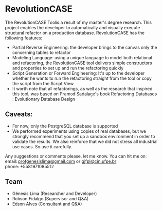 # RevolutionCASE
The RevolutionCASE Toolis a result of my master's degree research.
 This project enables the developer to automatically and visually execute structural refactor on a production database. 
 RevolutionCASE has the following features: 
 - Partial Reverse Engineering: the developer brings to the canvas only the concerning tables to refactor 
 - Modeling Language: using a unique language to model both relational and refactoring, the RevolutionCASE tool delivers simple constructors and properties to set up and run the refactoring quickly 
- Script Generation or Forward Engineering: It's up to the developer whether he wants to run the refactoring straight from the tool or copy the script from the Script View
- It worth note that all refactorings, as well as the research that inspired this tool, was based on Pramod Sadalage's book Refactoring Databases : Evolutionary Database Design

## Caveats:
- For now, only the PostgreSQL database is supported
- We performed experiments using copies of real databases, but we strongly recommend that you set up a sandbox environment in order to validate the results. We also reinforce
that we did not stress all industrial use cases. So use it carefully.

Any suggestions or comments please, let me know. You can hit me on:  
email: profgenesislima@gmail.com or gjfpl@cin.ufpe.br  
phone: +5581971085512

## Team
- Gênesis Lima (Researcher and Developer)
- Robson Fidalgo (Supervisor and Q&A)
- Edson Alves (Consultant and Q&A)
